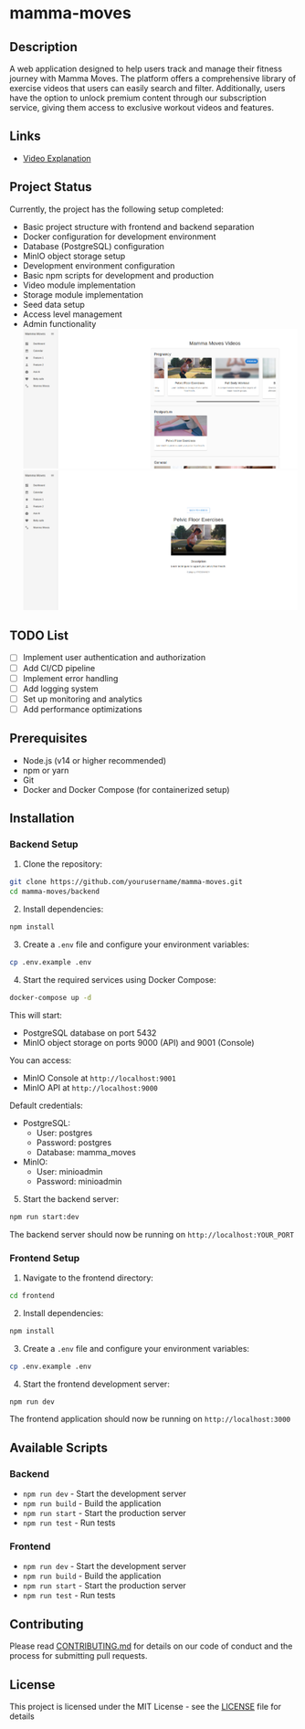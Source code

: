 # mamma-moves

## Description
A web application designed to help users track and manage their fitness journey with Mamma Moves. The platform offers a comprehensive library of exercise videos that users can easily search and filter. Additionally, users have the option to unlock premium content through our subscription service, giving them access to exclusive workout videos and features.
## Links
- [Video Explanation](https://drive.google.com/file/d/1wY5AZjgZ1e2J8JKA5CnGnBz-ylxdcwXc/view?usp=sharing)

## Project Status
Currently, the project has the following setup completed:
- Basic project structure with frontend and backend separation
- Docker configuration for development environment
- Database (PostgreSQL) configuration
- MinIO object storage setup
- Development environment configuration
- Basic npm scripts for development and production
- Video module implementation
- Storage module implementation
- Seed data setup
- Access level management
- Admin functionality
![Mamma Moves Screenshot](backend/static/r1.png)
![Mamma Moves Screenshot](backend/static/r2.png)



## TODO List
- [ ] Implement user authentication and authorization
- [ ] Add CI/CD pipeline
- [ ] Implement error handling
- [ ] Add logging system
- [ ] Set up monitoring and analytics
- [ ] Add performance optimizations

## Prerequisites
- Node.js (v14 or higher recommended)
- npm or yarn
- Git
- Docker and Docker Compose (for containerized setup)

## Installation

### Backend Setup

1. Clone the repository:
```bash
git clone https://github.com/yourusername/mamma-moves.git
cd mamma-moves/backend
```

2. Install dependencies:
```bash
npm install
```

3. Create a `.env` file and configure your environment variables:
```bash
cp .env.example .env
```

4. Start the required services using Docker Compose:
```bash
docker-compose up -d
```
This will start:
- PostgreSQL database on port 5432
- MinIO object storage on ports 9000 (API) and 9001 (Console)

You can access:
- MinIO Console at `http://localhost:9001`
- MinIO API at `http://localhost:9000`

Default credentials:
- PostgreSQL: 
  - User: postgres
  - Password: postgres
  - Database: mamma_moves
- MinIO:
  - User: minioadmin
  - Password: minioadmin

5. Start the backend server:
```bash
npm run start:dev
```

The backend server should now be running on `http://localhost:YOUR_PORT`

### Frontend Setup
1. Navigate to the frontend directory:
```bash
cd frontend
```

2. Install dependencies:
```bash
npm install
```

3. Create a `.env` file and configure your environment variables:
```bash
cp .env.example .env
```

4. Start the frontend development server:
```bash
npm run dev
```

The frontend application should now be running on `http://localhost:3000`

## Available Scripts

### Backend
- `npm run dev` - Start the development server
- `npm run build` - Build the application
- `npm run start` - Start the production server
- `npm run test` - Run tests

### Frontend
- `npm run dev` - Start the development server
- `npm run build` - Build the application
- `npm run start` - Start the production server
- `npm run test` - Run tests

## Contributing
Please read [CONTRIBUTING.md](CONTRIBUTING.md) for details on our code of conduct and the process for submitting pull requests.

## License
This project is licensed under the MIT License - see the [LICENSE](LICENSE) file for details